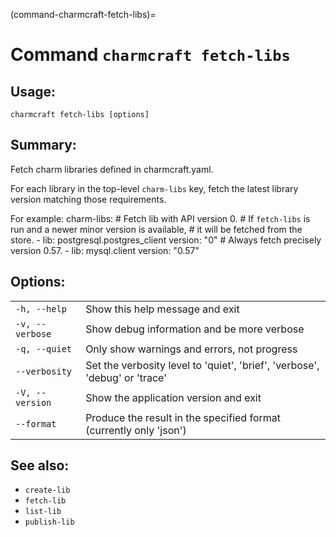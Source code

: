 (command-charmcraft-fetch-libs)=
# Command `charmcraft fetch-libs`

## Usage:
```text
charmcraft fetch-libs [options]
```

## Summary:

Fetch charm libraries defined in charmcraft.yaml.

For each library in the top-level `charm-libs` key, fetch the latest library version matching those requirements.

For example: charm-libs:   # Fetch lib with API version 0.   # If `fetch-libs` is run and a newer minor version is available,   # it will be fetched from the store.   - lib: postgresql.postgres_client     version: "0"   # Always fetch precisely version 0.57.   - lib: mysql.client     version: "0.57"

## Options:
| | |
|-|-|
| `-h, --help` | Show this help message and exit |
| `-v, --verbose` | Show debug information and be more verbose |
| `-q, --quiet` | Only show warnings and errors, not progress |
| `--verbosity` | Set the verbosity level to 'quiet', 'brief', 'verbose', 'debug' or 'trace' |
| `-V, --version` | Show the application version and exit |
| `--format` | Produce the result in the specified format (currently only 'json') |

## See also:
- `create-lib`
- `fetch-lib`
- `list-lib`
- `publish-lib`